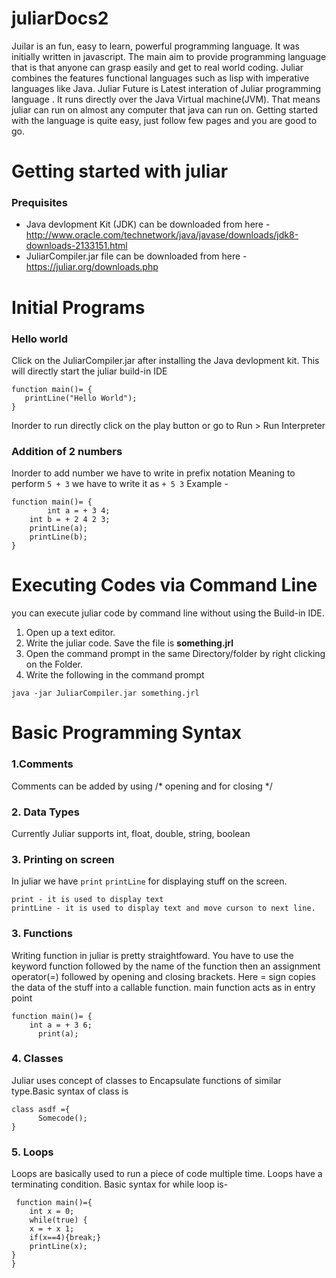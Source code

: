 # juliarDocs2

Juilar is an fun, easy to learn, powerful programming language. It was initially written in javascript. The main aim to provide programming language that is that anyone can grasp easily and get to real world coding. Juliar combines the features functional languages such as lisp with imperative languages like Java.
Juliar Future is Latest interation of Juliar programming language . It runs directly over the Java Virtual machine(JVM). That means juliar can run on almost any computer that java can run on. Getting started with the language is quite easy, just follow few pages and you are good to go.

# Getting started with juliar

### Prequisites

 - Java devlopment Kit (JDK) can be downloaded from here -http://www.oracle.com/technetwork/java/javase/downloads/jdk8-downloads-2133151.html
 - JuliarCompiler.jar file can be downloaded from here - https://juliar.org/downloads.php

# Initial Programs
 ### Hello world
 
 Click on the JuliarCompiler.jar after installing the Java devlopment kit. 
 This will directly start the juliar build-in IDE
 ```
function main()= {
	printLine("Hello World");
}
 ```
 Inorder to run directly click on the play button or go to Run > Run Interpreter
 
 ### Addition of 2 numbers
 
 Inorder to add number we have to write in prefix notation
 Meaning to perform `5 + 3` we have to write it as `+ 5 3`
 Example -
 ``` 
 function main()= {
         int a = + 3 4;
	 int b = + 2 4 2 3;
	 printLine(a);
	 printLine(b);
}
```

# Executing Codes via Command Line

you can execute juliar code by command line without using the Build-in IDE. 
1. Open up a text editor. 
2. Write the juliar code. Save the file is **something.jrl**
3. Open the command prompt in the same Directory/folder by right clicking on the Folder.
4. Write the following in the command prompt
  ```
  java -jar JuliarCompiler.jar something.jrl
  ```
  
# Basic Programming Syntax

### 1.Comments
 Comments can be added by using \/\* opening and for closing \*\/
### 2. Data Types
 Currently Juliar supports int, float, double, string, boolean
### 3. Printing on screen
 In juliar we have `print` `printLine` for displaying stuff on the screen. 
 ```
 print - it is used to display text
 printLine - it is used to display text and move curson to next line.
```
### 3. Functions
 Writing function in juliar is pretty straightfoward. You have to use the keyword function followed by the name of the function then an assignment operator(=) followed by opening and closing brackets. Here = sign copies the data of the stuff into a callable function.
 main function acts as in entry point
 ```
 function main()= {
	 int a = + 3 6;
       print(a);
 ```
 ### 4. Classes
 Juliar uses concept of classes to Encapsulate functions of similar type.Basic syntax of class is 
 ```
 class asdf ={
       Somecode();
 }
 ```
 ### 5. Loops
 Loops are basically used to run a piece of code multiple time. Loops have a terminating condition. Basic syntax for while loop is-
 ```
  function main()={
     int x = 0;
     while(true) {
     x = + x 1;
     if(x==4){break;}
     printLine(x);
}
}
 ```
### 
